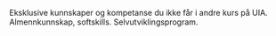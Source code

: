 Eksklusive kunnskaper og kompetanse du ikke får i andre kurs på UIA.
Almennkunnskap, softskills. 
Selvutviklingsprogram.